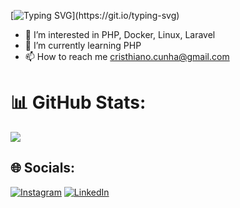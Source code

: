 [![Typing SVG](https://readme-typing-svg.demolab.com?font=Fira+Code&pause=1000&color=0EF2F7&width=435&lines=BEM+VINDO!)](https://git.io/typing-svg)
- 👀 I’m interested in PHP, Docker, Linux, Laravel
- 🌱 I’m currently learning PHP
- 📫 How to reach me cristhiano.cunha@gmail.com

# 📊 GitHub Stats:

![](https://github-readme-stats.vercel.app/api/top-langs/?username=cristhianocunha&theme=vue-dark&hide_border=false&include_all_commits=false&count_private=false&layout=compact)


## 🌐 Socials:
[![Instagram](https://img.shields.io/badge/Instagram-%23E4405F.svg?logo=Instagram&logoColor=white)](https://instagram.com/cristhianocunha) [![LinkedIn](https://img.shields.io/badge/LinkedIn-%230077B5.svg?logo=linkedin&logoColor=white)](https://linkedin.com/in/cristhiano-cunha)


<div>

